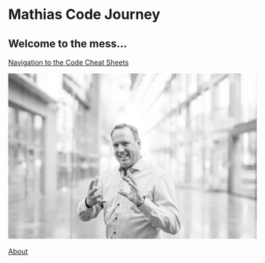 # Mathias Code Journey
## Welcome to the mess...

[Navigation to the Code Cheat Sheets](/codes/)

![Javascript](img/Image.jpg)

[About](/about)